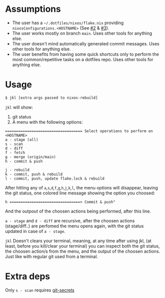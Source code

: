 # Assumptions
- The user has a `~/.dotfiles/nixos/flake.nix` providing `nixosConfigurations.<HOSTNAME>` (See [#2](https://github.com/cortsf/jkl/issues/2) & [#3](https://github.com/cortsf/jkl/issues/3)).
- The user works mostly on branch `main`. Uses other tools for anything else.
- The user doesn't mind automatically generated commit messages. Uses other tools for anything else.
- The user benefits from having some quick shortcuts only to perform the most common/repetitive tasks on a dotfiles repo. Uses other tools for anything else.

# Usage

``` bash
$ jkl [extra args passed to nixos-rebuild]
```

`jkl` will show:

1. git status
2. A menu with the following options:

``` 
=================================== Select operations to perform on <HOSTNAME>
a - stage (all)
s - scan
d - diff
f - fetch
g - merge (origin/main)
h - commit & push

j - rebuild
k - commit, push & rebuild
l - commit, push, update flake.lock & rebuild
```

After hitting any of `a`,`s`,`d`,`f`,`g`,`h`,`j`,`k`,`l`, the menu options will disappear, leaving the git status, one colored line message showing the option you choosed:

``` 
h ================================> Commit & push"
```

And the outpout of the choosen actions being performed, after this line.

`a - stage` and `d - diff` are recursive, after the choosen actions (stage/diff..) are perfomed the menu opens again, with the git status updated in case of `a - stage`.


`jkl` Doesn't clears your terminal, meaning, at any time after using jkl, (at least, before you kill/clear your terminal) you can inspect both the git status, the choosen action/s from the menu, and the output of the choosen actions. Just like with regular git used from a terminal.

# Extra deps
Only `s - scan` requires [git-secrets](https://github.com/awslabs/git-secrets)
